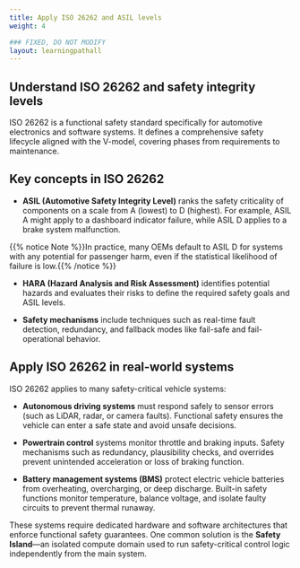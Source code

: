 ```yaml
---
title: Apply ISO 26262 and ASIL levels
weight: 4

### FIXED, DO NOT MODIFY
layout: learningpathall
---
```

## Understand ISO 26262 and safety integrity levels

ISO 26262 is a functional safety standard specifically for automotive electronics and software systems. It defines a comprehensive safety lifecycle aligned with the V-model, covering phases from requirements to maintenance.

## Key concepts in ISO 26262

- **ASIL (Automotive Safety Integrity Level)** ranks the safety criticality of components on a scale from A (lowest) to D (highest). For example, ASIL A might apply to a dashboard indicator failure, while ASIL D applies to a brake system malfunction.

{{% notice Note %}}In practice, many OEMs default to ASIL D for systems with any potential for passenger harm, even if the statistical likelihood of failure is low.{{% /notice %}}

- **HARA (Hazard Analysis and Risk Assessment)** identifies potential hazards and evaluates their risks to define the required safety goals and ASIL levels.

- **Safety mechanisms** include techniques such as real-time fault detection, redundancy, and fallback modes like fail-safe and fail-operational behavior.

## Apply ISO 26262 in real-world systems

ISO 26262 applies to many safety-critical vehicle systems:

- **Autonomous driving systems** must respond safely to sensor errors (such as LiDAR, radar, or camera faults). Functional safety ensures the vehicle can enter a safe state and avoid unsafe decisions.

- **Powertrain control** systems monitor throttle and braking inputs. Safety mechanisms such as redundancy, plausibility checks, and overrides prevent unintended acceleration or loss of braking function. 

- **Battery management systems (BMS)** protect electric vehicle batteries from overheating, overcharging, or deep discharge. Built-in safety functions monitor temperature, balance voltage, and isolate faulty circuits to prevent thermal runaway.

These systems require dedicated hardware and software architectures that enforce functional safety guarantees. One common solution is the **Safety Island**—an isolated compute domain used to run safety-critical control logic independently from the main system.





